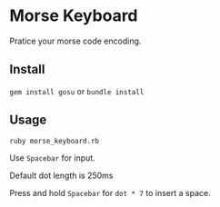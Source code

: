 # Morse Keyboard
Pratice your morse code encoding.

## Install
`gem install gosu` or `bundle install`

## Usage
`ruby morse_keyboard.rb`

Use `Spacebar` for input.

Default dot length is 250ms

Press and hold `Spacebar` for `dot * 7` to insert a space.